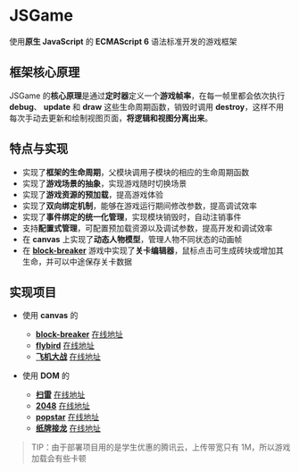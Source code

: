 # JSGame

使用**原生 JavaScript** 的 **ECMAScript 6** 语法标准开发的游戏框架

## 框架核心原理

JSGame 的**核心原理**是通过**定时器**定义一个**游戏帧率**，在每一帧里都会依次执行 **debug**、 **update** 和 **draw** 这些生命周期函数，销毁时调用 **destroy**，这样不用每次手动去更新和绘制视图页面，**将逻辑和视图分离出来**。

## 特点与实现

- 实现了**框架的生命周期**，父模块调用子模块的相应的生命周期函数
- 实现了**游戏场景的抽象**，实现游戏随时切换场景
- 实现了**游戏资源的预加载**，提高游戏体验
- 实现了**双向绑定机制**，能够在游戏运行期间修改参数，提高调试效率
- 实现了**事件绑定的统一化管理**，实现模块销毁时，自动注销事件
- 支持**配置式管理**，可配置预加载资源以及调试参数，提高开发和调试效率
- 在 **canvas** 上实现了**动态人物模型**，管理人物不同状态的动画帧
- 在 **[block-breaker](https://gitee.com/hui0808/block-breaker)** 游戏中实现了**关卡编辑器**，鼠标点击可生成砖块或增加其生命，并可以中途保存关卡数据

## 实现项目

- 使用 **canvas** 的

  - **[block-breaker](https://gitee.com/hui0808/block-breaker)**  [在线地址](http://106.53.84.52/game/blockbreaker/)
  - **[flybird](https://gitee.com/hui0808/flybird)**  [在线地址](http://106.53.84.52/game/flybird/)
  - **[飞机大战](https://gitee.com/hui0808/airplane)**  [在线地址](http://106.53.84.52/game/airplane/)
- 使用 **DOM** 的
  - **[扫雷](https://gitee.com/hui0808/mine-clearance)**  [在线地址](http://106.53.84.52/game/mine-clearance/)
  - **[2048](https://gitee.com/hui0808/game-2048)** [在线地址](http://106.53.84.52/game/2048/)
  - **[popstar](https://gitee.com/hui0808/popstar)**  [在线地址](http://106.53.84.52/game/popstar/)
  - **[纸牌接龙](https://gitee.com/hui0808/klondike)**  [在线地址](http://106.53.84.52/game/klondike/)

> TIP：由于部署项目用的是学生优惠的腾讯云，上传带宽只有 1M，所以游戏加载会有些卡顿



